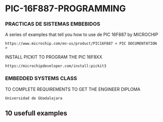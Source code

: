 # PIC-16F887-PROGRAMMING
### PRACTICAS DE SISTEMAS EMBEBIDOS


A series of examples that tell you how to use de PIC 16F887 by MICROCHIP

```
https://www.microchip.com/en-us/product/PIC16F887 < PIC DOCUMENTATION >

```

INSTALL PICKIT TO PROGRAM THE PIC 16F8XX

```
https://microchipdeveloper.com/install:pickit3
```

### EMBEDDED SYSTEMS CLASS 

TO COMPLETE REQUIREMENTS TO GET THE ENGINEER DIPLOMA

```
Universidad de GUadalajara 
```

## 10 usefull examples 



